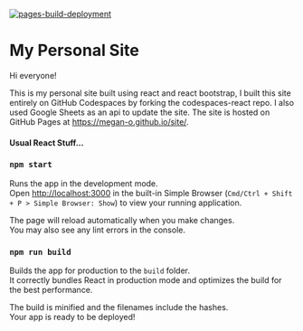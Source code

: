 [![pages-build-deployment](https://github.com/megan-o/site/actions/workflows/pages/pages-build-deployment/badge.svg)](https://github.com/megan-o/site/actions/workflows/pages/pages-build-deployment)

# My Personal Site

Hi everyone!

This is my personal site built using react and react bootstrap, I built this site entirely on GitHub Codespaces by forking the codespaces-react repo. I also used Google Sheets as an api to update the site. The site is hosted on GitHub Pages at <https://megan-o.github.io/site/>.


#### Usual React Stuff...

### `npm start`

Runs the app in the development mode.\
Open [http://localhost:3000](http://localhost:3000) in the built-in Simple Browser (`Cmd/Ctrl + Shift + P > Simple Browser: Show`) to view your running application.

The page will reload automatically when you make changes.\
You may also see any lint errors in the console.

### `npm run build`

Builds the app for production to the `build` folder.\
It correctly bundles React in production mode and optimizes the build for the best performance.

The build is minified and the filenames include the hashes.\
Your app is ready to be deployed!


